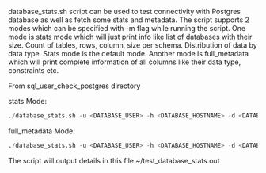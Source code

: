database_stats.sh script can be used to test connectivity with Postgres database as well as fetch some stats and metadata. 
The script supports 2 modes which can be specified with -m flag while running the script. One mode is stats mode which 
will just print info like list of databases with their size. Count of tables, rows, column, size per schema. 
Distribution of data by data type. Stats mode is the default mode. Another mode is full_metadata which will print 
complete information of all columns like their data type, constraints etc.

From sql_user_check_postgres directory 

stats Mode:
```sql
./database_stats.sh -u <DATABASE_USER> -h <DATABASE_HOSTNAME> -d <DATABASE_NAME> 
```

full_metadata Mode:
```sql
./database_stats.sh -u <DATABASE_USER> -h <DATABASE_HOSTNAME> -d <DATABASE_NAME> -m full_metadata
```
The script will output details in this file ~/test_database_stats.out



